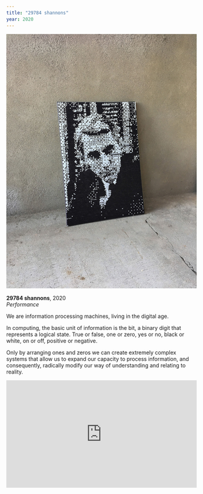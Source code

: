 ```yaml
---
title: "29784 shannons"
year: 2020
---
```

![](../assets/shannons-1.jpg)  

**29784 shannons**, 2020  
*Performance*

We are information processing machines, living in the digital age.

In computing, the basic unit of information is the bit, a binary digit that represents a logical state. True or false, one or zero, yes or no, black or white, on or off, positive or negative.

Only by arranging ones and zeros we can create extremely complex systems that allow us to expand our capacity to process information, and consequently, radically modify our way of understanding and relating to reality.



<div class="media" style="padding:56.25% 0 0 0;position:relative;"><iframe src="https://player.vimeo.com/video/443870804?color=ffffff&title=0&byline=0&portrait=0" style="position:absolute;top:0;left:0;width:100%;height:100%;" frameborder="0" allow="autoplay; fullscreen" allowfullscreen></iframe></div><script src="https://player.vimeo.com/api/player.js"></script><p></p>